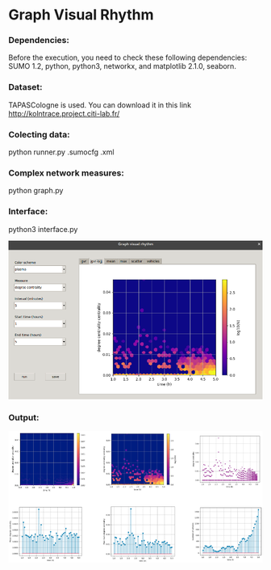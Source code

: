 # Graph Visual Rhythm

### Dependencies:

Before the execution, you need to check these following dependencies: SUMO 1.2, python, python3, networkx, and matplotlib 2.1.0, seaborn.


### Dataset:

TAPASCologne is used.
You can download it in this link http://kolntrace.project.citi-lab.fr/ 

### Colecting data:

python runner.py <cologne6to8>.sumocfg <tripinfo>.xml

### Complex network measures:

python graph.py

### Interface:

python3 interface.py

![Interface](Selection_126.png)

### Output:

![Interface](Selection_128.png)
